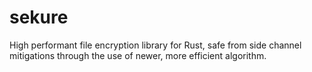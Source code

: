 # sekure
High performant file encryption library for Rust, safe from side channel mitigations through the use of newer, more efficient algorithm.
